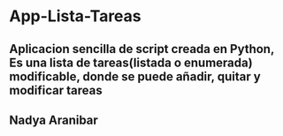 # App-Lista-Tareas
## Aplicacion sencilla de script creada en Python, Es una lista de tareas(listada o enumerada) modificable, donde se puede añadir, quitar y modificar tareas
## Nadya Aranibar
